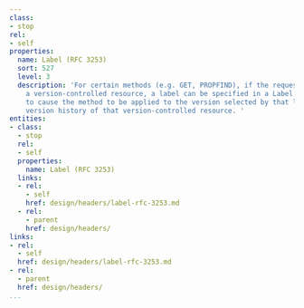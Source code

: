 ```yaml
---
class:
- stop
rel:
- self
properties:
  name: Label (RFC 3253)
  sort: 527
  level: 3
  description: 'For certain methods (e.g. GET, PROPFIND), if the request-URL identifies
    a version-controlled resource, a label can be specified in a Label request header
    to cause the method to be applied to the version selected by that label from the
    version history of that version-controlled resource. '
entities:
- class:
  - stop
  rel:
  - self
  properties:
    name: Label (RFC 3253)
  links:
  - rel:
    - self
    href: design/headers/label-rfc-3253.md
  - rel:
    - parent
    href: design/headers/
links:
- rel:
  - self
  href: design/headers/label-rfc-3253.md
- rel:
  - parent
  href: design/headers/
...
```

